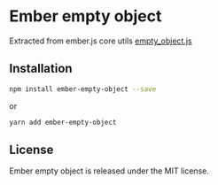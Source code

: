 # Ember empty object

Extracted from ember.js core utils [empty_object.js](https://github.com/emberjs/ember.js/blob/v2.7.0/packages/ember-metal/lib/empty_object.js)

## Installation

```bash
npm install ember-empty-object --save
```

or

```bash
yarn add ember-empty-object
```

## License

Ember empty object is released under the MIT license.


